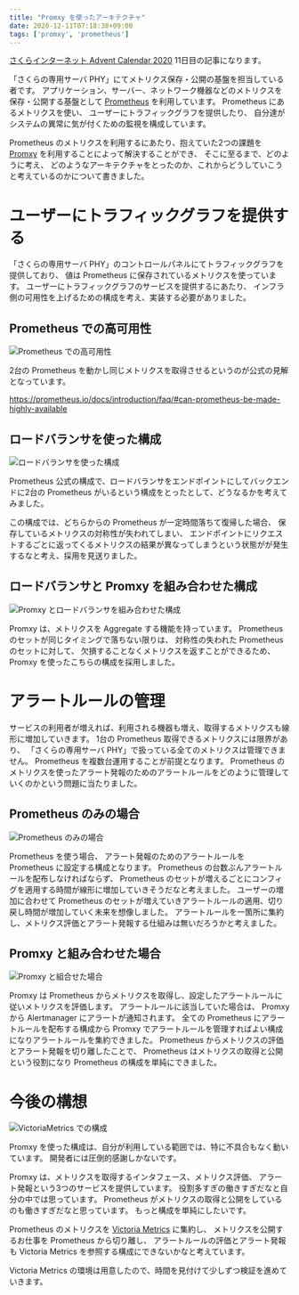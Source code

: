 ```yaml
---
title: "Promxy を使ったアーキテクチャ"
date: 2020-12-11T07:18:38+09:00
tags: ['promxy', 'prometheus']
---
```


[さくらインターネット Advent Calendar 2020](https://qiita.com/advent-calendar/2020/sakura) 11日目の記事になります。

「さくらの専用サーバ PHY」にてメトリクス保存・公開の基盤を担当している者です。
アプリケーション、サーバー、ネットワーク機器などのメトリクスを保存・公開する基盤として
[Prometheus](https://prometheus.io/) を利用しています。
Prometheus にあるメトリクスを使い、
ユーザーにトラフィックグラフを提供したり、
自分達がシステムの異常に気が付くための監視を構成しています。

Prometheus のメトリクスを利用するにあたり、抱えていた2つの課題を
[Promxy](https://github.com/jacksontj/promxy) を利用することによって解決することができ、
そこに至るまで、どのように考え、
どのようなアーキテクチャをとったのか、これからどうしていこうと考えているのかについて書きました。

# ユーザーにトラフィックグラフを提供する

「さくらの専用サーバ PHY」のコントロールパネルにてトラフィックグラフを提供しており、
値は Prometheus に保存されているメトリクスを使っています。
ユーザーにトラフィックグラフのサービスを提供するにあたり、
インフラ側の可用性を上げるための構成を考え、実装する必要がありました。

## Prometheus での高可用性

![Prometheus での高可用性](../../imgs/promxy-architecture/prometheus-highly-available.png)

2台の Prometheus を動かし同じメトリクスを取得させるというのが公式の見解となっています。

https://prometheus.io/docs/introduction/faq/#can-prometheus-be-made-highly-available

## ロードバランサを使った構成

![ロードバランサを使った構成](../../imgs/promxy-architecture/prometheus-loadbalancer-highly-available.png)

Prometheus 公式の構成で、ロードバランサをエンドポイントにしてバックエンドに2台の Prometheus がいるという構成をとったとして、どうなるかを考えてみました。

この構成では、どちらからの Prometheus が一定時間落ちて復帰した場合、
保存しているメトリクスの対称性が失われてしまい、
エンドポイントにリクエストするごとに返ってくるメトリクスの結果が異なってしまうという状態がが発生するなと考え、採用を見送りました。

## ロードバランサと Promxy を組み合わせた構成

![Promxy とロードバランサを組み合わせた構成](../../imgs/promxy-architecture/prometheus-promxy-highly-available.png)

Promxy は、メトリクスを Aggregate する機能を持っています。
Prometheus のセットが同じタイミングで落ちない限りは、
対称性の失われた Prometheus のセットに対して、
欠損することなくメトリクスを返すことができるため、
Promxy を使ったこちらの構成を採用しました。

# アラートルールの管理

サービスの利用者が増えれば、利用される機器も増え、取得するメトリクスも線形に増加していきます。
1台の Prometheus 取得できるメトリクスには限界があり、
「さくらの専用サーバ PHY」で扱っている全てのメトリクスは管理できません。
Prometheus を複数台運用することが前提となります。
Prometheus のメトリクスを使ったアラート発報のためのアラートルールをどのように管理していくのかという問題に当たりました。

## Prometheus のみの場合

![Prometheus のみの場合](../../imgs/promxy-architecture/prometheus-alertmanager.png)

Prometheus を使う場合、
アラート発報のためのアラートルールを Prometheus に設定する構成となります。
Prometheus の台数ぶんアラートルールを配布しなければならず、
Prometheus のセットが増えるごとにコンフィグを適用する時間が線形に増加していきそうだなと考えました。
ユーザーの増加に合わせて Prometheus のセットが増えていきアラートルールの適用、切り戻し時間が増加していく未来を想像しました。
アラートルールを一箇所に集約し、メトリクス評価とアラート発報する仕組みは無いだろうかと考えました。

## Promxy と組み合わせた場合

![Promxy と組合せた場合](../../imgs/promxy-architecture/prometheus-promxy-alertmanager.png)

Promxy は Prometheus からメトリクスを取得し、設定したアラートルールに従いメトリクスを評価します。
アラートルールに該当していた場合は、 Promxy から Alertmanager にアラートが通知されます。
全ての Prometheus にアラートルールを配布する構成から Promxy でアラートルールを管理すればよい構成になりアラートルールを集約できました。
Prometheus からメトリクスの評価とアラート発報を切り離したことで、
Prometheus はメトリクスの取得と公開という役割になり Prometheus の構成を単純にできました。

# 今後の構想

![VictoriaMetrics での構成](../../imgs/promxy-architecture/victoria-metrics-architecture.png)

Promxy を使った構成は、自分が利用している範囲では、特に不具合もなく動いています。
開発者には圧倒的感謝しかないです。

Promxy は、メトリクスを取得するインタフェース、メトリクス評価、
アラート発報という3つのサービスを提供しています。
役割多すぎの働きすぎだなと自分の中では思っています。
Prometheus がメトリクスの取得と公開をしているのも働きすぎだなと思っています。
もっと構成を単純にしたいです。

Prometheus のメトリクスを [Victoria Metrics](https://victoriametrics.com/) に集約し、
メトリクスを公開するお仕事を Prometheus から切り離し、
アラートルールの評価とアラート発報も Victoria Metrics を参照する構成にできないかなと考えています。

Victoria Metrics の環境は用意したので、時間を見付けて少しずつ検証を進めていきます。
